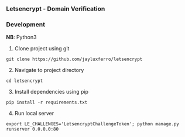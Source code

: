 ### Letsencrypt - Domain Verification

### Development
**NB**: Python3

1. Clone project using git
```
git clone https://github.com/jayluxferro/letsencrypt
```

2. Navigate to project directory
```
cd letsencrypt
```

3. Install dependencies using pip
```
pip install -r requirements.txt 
```

4. Run local server
```
export LE_CHALLENGES='LetsencryptChallengeToken'; python manage.py runserver 0.0.0.0:80
```
